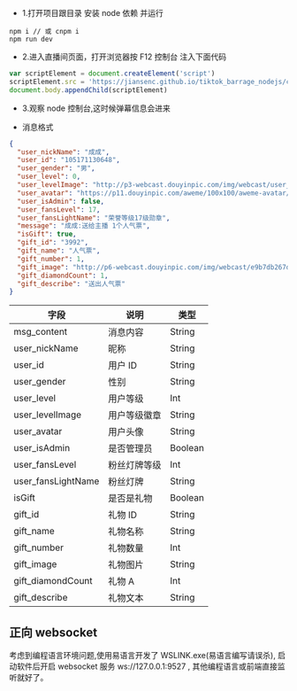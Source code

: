- 1.打开项目跟目录 安装 node 依赖 并运行

```node
npm i // 或 cnpm i
npm run dev
```

- 2.进入直播间页面，打开浏览器按 F12 控制台 注入下面代码

```javascript
var scriptElement = document.createElement('script')
scriptElement.src = 'https://jiansenc.github.io/tiktok_barrage_nodejs/client.js?t=' + Math.random()
document.body.appendChild(scriptElement)
```

- 3.观察 node 控制台,这时候弹幕信息会进来

- 消息格式

```json
{
  "user_nickName": "成成",
  "user_id": "105171130648",
  "user_gender": "男",
  "user_level": 0,
  "user_levelImage": "http://p3-webcast.douyinpic.com/img/webcast/user_grade_level_v5_17.png~tplv-obj.image",
  "user_avatar": "https://p11.douyinpic.com/aweme/100x100/aweme-avatar/tos-cn-avt-0015_f8711d5bc03513fe1d3def88d6d07384.jpeg?from=3067671334",
  "user_isAdmin": false,
  "user_fansLevel": 17,
  "user_fansLightName": "荣誉等级17级勋章",
  "message": "成成:送给主播 1个人气票",
  "isGift": true,
  "gift_id": "3992",
  "gift_name": "人气票",
  "gift_number": 1,
  "gift_image": "http://p6-webcast.douyinpic.com/img/webcast/e9b7db267d0501b8963d8000c091e123.png~tplv-obj.png",
  "gift_diamondCount": 1,
  "gift_describe": "送出人气票"
}
```

| 字段               | 说明         | 类型    |
| ------------------ | ------------ | ------- |
| msg_content        | 消息内容     | String  |
| user_nickName      | 昵称         | String  |
| user_id            | 用户 ID      | String  |
| user_gender        | 性别         | String  |
| user_level         | 用户等级     | Int     |
| user_levelImage    | 用户等级徽章 | String  |
| user_avatar        | 用户头像     | String  |
| user_isAdmin       | 是否管理员   | Boolean |
| user_fansLevel     | 粉丝灯牌等级 | Int     |
| user_fansLightName | 粉丝灯牌     | String  |
| isGift             | 是否是礼物   | Boolean |
| gift_id            | 礼物 ID      | String  |
| gift_name          | 礼物名称     | String  |
| gift_number        | 礼物数量     | Int     |
| gift_image         | 礼物图片     | String  |
| gift_diamondCount  | 礼物 A       | Int     |
| gift_describe      | 礼物文本     | String  |

## 正向 websocket

考虑到编程语言环境问题,使用易语言开发了 WSLINK.exe(易语言编写请误杀),
启动软件后开启 websocket 服务 ws://127.0.0.1:9527 , 其他编程语言或前端直接监听就好了。
